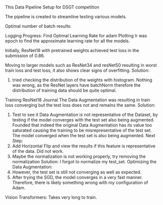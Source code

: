 This Data Pipeline Setup for DSGT competition

The pipeline is created to streamline testing various models.

Optimal number of batch results:

Logging Progress:
Find Optimal Learning Rate for adam
Plotting lr was epoch to find the approximate learning rate for all the models.

Initially, ResNet18 with pretrained weights achieved test loss in the submission of 0.86.

Moving to larger models such as ResNet34 and resNet50 resulting in worst train loss and test loss, it also shows clear signs of overfitting. 
Solution:
1) tried checking the distribution of the weights with histogram. Nothing was wrong, as the ResNet layers have batchNorm therefore the distribution of training data should be quite optimal.

Training ResNet18 Journal
The Data Augmentation was resulting in train loss converging but the test loss does not and remains the same.
Solution: 
1) Test to see it Data Augmentation is not representative of the Dataset, by testing if the model converges with the test set also being augmented. Founded that indeed the original Data Augmentation has its value too saturated causing the training to be misrepresentative of the test set. The model converged when the test set is also being augmented.
Next Step:
1) Add Horizontal Flip and view the results if this feature is representative of the data. Did not work.
2) Maybe the normalization is not working properly, try removing the normalization
Solution: I forgot to normalize my test_set.
Optimizing the Data Augmentation:
3) However, the test set is still not converging as well as expected.
4) After trying the SGD, the model converges in a very fast manner. Therefore, there is likely something wrong with my configuration of Adam.

Vision Transformers:
Takes very long to train.